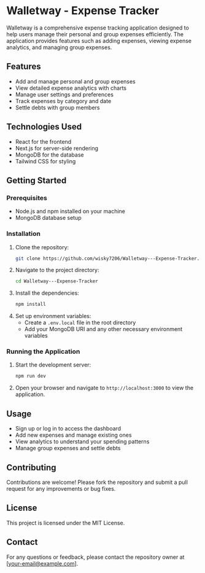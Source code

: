 # Walletway - Expense Tracker

Walletway is a comprehensive expense tracking application designed to help users manage their personal and group expenses efficiently. The application provides features such as adding expenses, viewing expense analytics, and managing group expenses.

## Features
- Add and manage personal and group expenses
- View detailed expense analytics with charts
- Manage user settings and preferences
- Track expenses by category and date
- Settle debts with group members

## Technologies Used
- React for the frontend
- Next.js for server-side rendering
- MongoDB for the database
- Tailwind CSS for styling

## Getting Started

### Prerequisites
- Node.js and npm installed on your machine
- MongoDB database setup

### Installation
1. Clone the repository:
   ```bash
   git clone https://github.com/wisky7206/Walletway---Expense-Tracker.git
   ```
2. Navigate to the project directory:
   ```bash
   cd Walletway---Expense-Tracker
   ```
3. Install the dependencies:
   ```bash
   npm install
   ```
4. Set up environment variables:
   - Create a `.env.local` file in the root directory
   - Add your MongoDB URI and any other necessary environment variables

### Running the Application
1. Start the development server:
   ```bash
   npm run dev
   ```
2. Open your browser and navigate to `http://localhost:3000` to view the application.

## Usage
- Sign up or log in to access the dashboard
- Add new expenses and manage existing ones
- View analytics to understand your spending patterns
- Manage group expenses and settle debts

## Contributing
Contributions are welcome! Please fork the repository and submit a pull request for any improvements or bug fixes.

## License
This project is licensed under the MIT License.

## Contact
For any questions or feedback, please contact the repository owner at [your-email@example.com].
